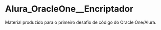# Alura_OracleOne__Encriptador
Material produzido para o primeiro desafio de código do Oracle One/Alura.
